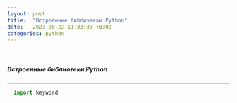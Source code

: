 ```yaml
---
layout: post
title:  "Встроенные библиотеки Python"
date:   2023-06-22 11:33:33 +0300
categories: python
---
```

<BR>

##### Встроенные библиотеки Python
---
```python
  import keyword
```